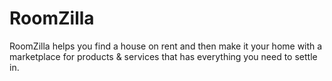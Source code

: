 # RoomZilla
RoomZilla helps you find a house on rent and then make it your home with a marketplace for products &amp; services that has everything you need to settle in.
